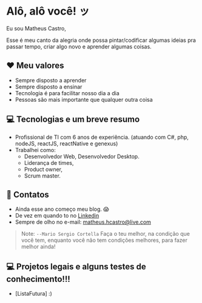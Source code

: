 # Alô, alô você! ッ

Eu sou Matheus Castro, 

Esse é meu canto da alegria onde possa pintar/codificar algumas ideias pra passar tempo, criar algo novo e aprender algumas coisas.

## ❤️ Meu valores
* Sempre disposto a aprender
* Sempre disposto a ensinar
* Tecnologia é para facilitar nosso dia a dia
* Pessoas são mais importante que qualquer outra coisa


## 💻 Tecnologias e um breve resumo
 - Profissional de TI com 6 anos de experiência. (atuando com C#, php, nodeJS, reactJS, reactNative e genexus)  
 - Trabalhei como:
   - Desenvolvedor Web, Desenvolvedor Desktop. 
   - Liderança de times, 
   - Product owner, 
   - Scrum master.


## 📨 Contatos
 - Ainda esse ano começo meu blog. 😱
 - De vez em quando to no [Linkedin](https://www.linkedin.com/in/matheushcastro/)
 - Sempre de olho no e-mail: <a href="mailto:matheus.hcastro@live.com?">matheus.hcastro@live.com</a>


> Note: `--Mario Sergio Cortella` 
> Faça o teu melhor, na condição que você tem, enquanto você não tem condições melhores, para fazer melhor ainda!


## 💻 Projetos legais e alguns testes de conhecimento!!!
 - [ListaFutura] :)
